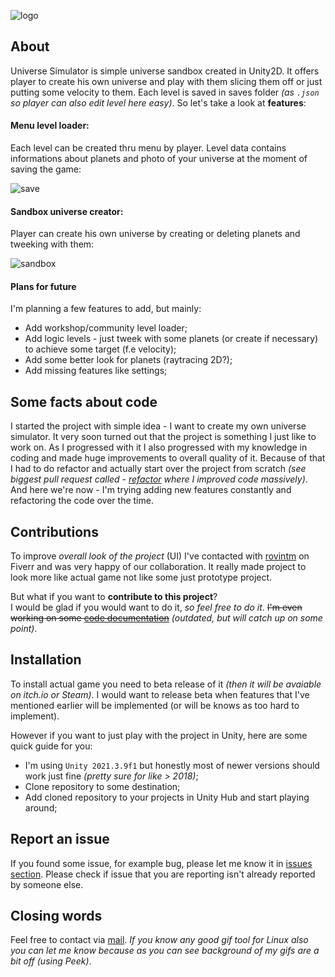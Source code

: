 ![logo](https://user-images.githubusercontent.com/20907620/224792498-8602d768-855d-4970-aa48-97af0a27e074.png)



## About

Universe Simulator is simple universe sandbox created in Unity2D. It offers player to create his own universe and play with them slicing them off or just putting some velocity to them. Each level is saved in saves folder *(as ``.json`` so player can also edit level here easy)*. So let's take a look at **features**:

#### Menu level loader:

Each level can be created thru menu by player. Level data contains informations about planets and photo of your universe at the moment of saving the game:

![save](https://user-images.githubusercontent.com/20907620/224781063-739270fb-ad18-456d-9ac3-53ad08563c52.gif)

#### Sandbox universe creator:

Player can create his own universe by creating or deleting planets and tweeking with them:

![sandbox](https://user-images.githubusercontent.com/20907620/224785774-85e79327-b69e-47c7-8cd4-77e46c843333.gif)

#### Plans for future

I'm planning a few features to add, but mainly:
* Add workshop/community level loader;
* Add logic levels - just tweek with some planets (or create if necessary) to achieve some target (f.e velocity);
* Add some better look for planets (raytracing 2D?);
* Add missing features like settings;

## Some facts about code

I started the project with simple idea - I want to create my own universe simulator. It very soon turned out that the project is something I just like to work on. As I progressed with it I also progressed with my knowledge in coding and made huge improvements to overall quality of it. Because of that I had to do refactor and actually start over the project from scratch *(see biggest pull request called - [refactor](https://github.com/mmarusiak/Universe-Simulator/pull/12) where I improved code massively)*. And here we're now - I'm trying adding new features constantly and refactoring the code over the time. 

## Contributions

To improve *overall look of the project* (UI) I've contacted with [rovintm]() on Fiverr and was very happy of our collaboration. It really made project to look more like actual game not like some just prototype project.
 
But what if you want to **contribute to this project**?  
I would be glad if you would want to do it, _so feel free to do it_. ~~I'm even working on some [code documentation](https://github.com/mmarusiak/Universe-Simulator/tree/main/Code%20Documentation)~~ *(outdated, but will catch up on some point)*.

## Installation

To install actual game you need to beta release of it *(then it will be avaiable on itch.io or Steam)*. I would want to release beta when features that I've mentioned earlier will be implemented (or will be knows as too hard to implement).

However if you want to just play with the project in Unity, here are some quick guide for you:
* I'm using ``Unity 2021.3.9f1`` but honestly most of newer versions should work just fine *(pretty sure for like > 2018)*;
* Clone repository to some destination;
* Add cloned repository to your projects in Unity Hub and start playing around;

## Report an issue

If you found some issue, for example bug, please let me know it in [issues section](https://github.com/mmarusiak/Universe-Simulator/issues). Please check if issue that you are reporting isn't already reported by someone else.

## Closing words

Feel free to contact via [mail](marcel.marusiak@gmail.com). *If you know any good gif tool for Linux also you can let me know because as you can see background of my gifs are a bit off (using Peek)*.
